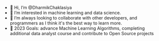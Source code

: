- 👋 Hi, I’m @DharmikChaklasiya
- 👀 I’m interested in machine learning and data science.
- 💞️ I’m always looking to collaborate with other developers, and programmers as I think it's the best way to learn more.
- 🥅 2023 Goals: advance Machine Learning Algorithms, completing additional data analyst course and contribute to Open Source projects

<!---
DharmikChaklasiya/DharmikChaklasiya is a ✨ special ✨ repository because its `README.md` (this file) appears on your GitHub profile.
You can click the Preview link to take a look at your changes.
--->
